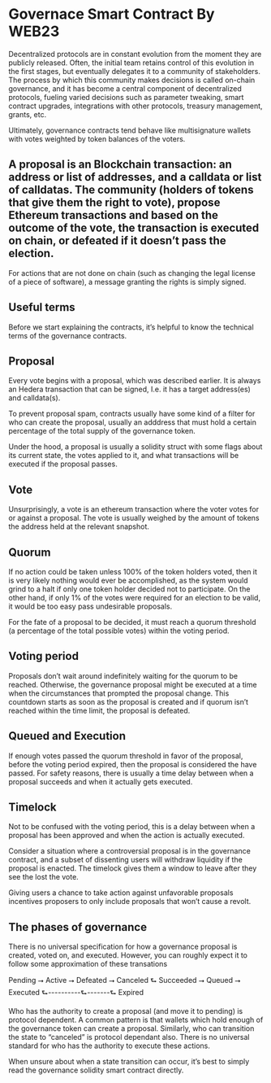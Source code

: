 # Governace Smart Contract By WEB23

Decentralized protocols are in constant evolution from the moment they are publicly released. Often, the initial team retains control of this evolution in the first stages, but eventually delegates it to a community of stakeholders. The process by which this community makes decisions is called on-chain governance, and it has become a central component of decentralized protocols, fueling varied decisions such as parameter tweaking, smart contract upgrades, integrations with other protocols, treasury management, grants, etc.


Ultimately, governance contracts tend behave like multisignature wallets with votes weighted by token balances of the voters.


## A proposal is an Blockchain transaction: an address or list of addresses, and a calldata or list of calldatas. The community (holders of tokens that give them the right to vote), propose Ethereum transactions and based on the outcome of the vote, the transaction is executed on chain, or defeated if it doesn’t pass the election.


For actions that are not done on chain (such as changing the legal license of a piece of software), a message granting the rights is simply signed.


## Useful terms
Before we start explaining the contracts, it’s helpful to know the technical terms of the governance contracts.


## Proposal
Every vote begins with a proposal, which was described earlier. It is always an Hedera transaction that can be signed, I.e. it has a target address(es) and calldata(s).


To prevent proposal spam, contracts usually have some kind of a filter for who can create the proposal, usually an adddress that must hold a certain percentage of the total supply of the governance token.


Under the hood, a proposal is usually a solidity struct with some flags about its current state, the votes applied to it, and what transactions will be executed if the proposal passes.


## Vote
Unsurprisingly, a vote is an ethereum transaction where the voter votes for or against a proposal. The vote is usually weighed by the amount of tokens the address held at the relevant snapshot.


## Quorum
If no action could be taken unless 100% of the token holders voted, then it is very likely nothing would ever be accomplished, as the system would grind to a halt if only one token holder decided not to participate. On the other hand, if only 1% of the votes were required for an election to be valid, it would be too easy pass undesirable proposals.


For the fate of a proposal to be decided, it must reach a quorum threshold (a percentage of the total possible votes) within the voting period.


## Voting period
Proposals don’t wait around indefinitely waiting for the quorum to be reached. Otherwise, the governance proposal might be executed at a time when the circumstances that prompted the proposal change. This countdown starts as soon as the proposal is created and if quorum isn’t reached within the time limit, the proposal is defeated.


## Queued and Execution
If enough votes passed the quorum threshold in favor of the proposal, before the voting period expired, then the proposal is considered the have passed. For safety reasons, there is usually a time delay between when a proposal succeeds and when it actually gets executed.


## Timelock
Not to be confused with the voting period, this is a delay between when a proposal has been approved and when the action is actually executed.


Consider a situation where a controversial proposal is in the governance contract, and a subset of dissenting users will withdraw liquidity if the proposal is enacted. The timelock gives them a window to leave after they see the lost the vote.


Giving users a chance to take action against unfavorable proposals incentives proposers to only include proposals that won’t cause a revolt.


## The phases of governance
There is no universal specification for how a governance proposal is created, voted on, and executed. However, you can roughly expect it to follow some approximation of these transations

Pending ⭢ Active ⭢ Defeated ⭢ Canceled
							  ⮑ Succeeded ⭢ Queued ⭢ Executed
								⮑----------⮑-------⮑  Expired



Who has the authority to create a proposal (and move it to pending) is protocol dependent. A common pattern is that wallets which hold enough of the governance token can create a proposal. Similarly, who can transition the state to “canceled” is protocol dependant also. There is no universal standard for who has the authority to execute these actions.


When unsure about when a state transition can occur, it’s best to simply read the governance solidity smart contract directly.

